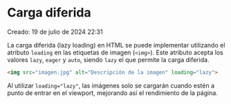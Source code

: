 # Carga diferida


Creado: 19 de julio de 2024 22:31

La carga diferida (lazy loading) en HTML se puede implementar utilizando el atributo `loading` en las etiquetas de imagen (`<img>`). Este atributo acepta los valores `lazy`, `eager` y `auto`, siendo `lazy` el que permite la carga diferida.

```html
<img src="imagen.jpg" alt="Descripción de la imagen" loading="lazy">

```
Al utilizar `loading="lazy"`, las imágenes solo se cargarán cuando estén a punto de entrar en el viewport, mejorando así el rendimiento de la página.